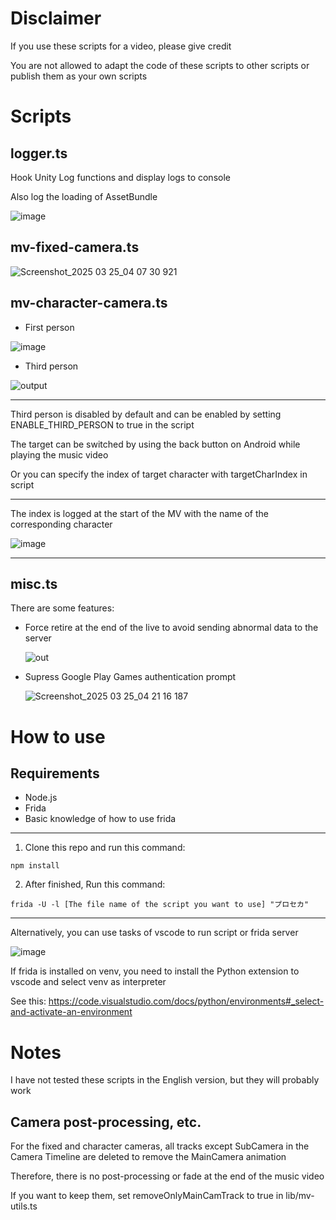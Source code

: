 # Disclaimer
If you use these scripts for a video, please give credit

You are not allowed to adapt the code of these scripts to other scripts or publish them as your own scripts

# Scripts
## logger.ts


Hook Unity Log functions and display logs to console

Also log the loading of AssetBundle

![image](https://github.com/user-attachments/assets/86d89e18-2615-42e5-99f4-35a75a77600d)

## mv-fixed-camera.ts

![Screenshot_2025 03 25_04 07 30 921](https://github.com/user-attachments/assets/e34d21c3-00f4-458e-abc0-852615ea54e4)

## mv-character-camera.ts

- First person

![image](https://github.com/user-attachments/assets/563a1c3b-7bb2-46fe-93f9-c27b35aa7daa)

- Third person

![output](https://github.com/user-attachments/assets/160091c4-6dfb-46f5-973d-0a68eea85099)

---

Third person is disabled by default and can be enabled by setting ENABLE_THIRD_PERSON to true in the script

The target can be switched by using the back button on Android while playing the music video

Or you can specify the index of target character with targetCharIndex in script

---

The index is logged at the start of the MV with the name of the corresponding character

![image](https://github.com/user-attachments/assets/233784ce-43dd-4aff-ac3a-64a4786c3ada)

---

## misc.ts
There are some features:
- Force retire at the end of the live to avoid sending abnormal data to the server

  ![out](https://github.com/user-attachments/assets/712aa0b6-f172-4413-b464-b5ae287e0d6b)
  
- Supress Google Play Games authentication prompt

  ![Screenshot_2025 03 25_04 21 16 187](https://github.com/user-attachments/assets/05a01dbc-8b8e-45b6-9152-d9f3f767a356)

# How to use
## Requirements
- Node.js
- Frida
- Basic knowledge of how to use frida

---

1. Clone this repo and run this command:
```
npm install
```
2. After finished, Run this command:
```
frida -U -l [The file name of the script you want to use] "プロセカ"
```

---

Alternatively, you can use tasks of vscode to run script or frida server

![image](https://github.com/user-attachments/assets/693db1dc-afd5-41b8-9fc7-a453de7ddf6e)

If frida is installed on venv, you need to install the Python extension to vscode and select venv as interpreter

See this: https://code.visualstudio.com/docs/python/environments#_select-and-activate-an-environment

# Notes
I have not tested these scripts in the English version, but they will probably work

## Camera post-processing, etc.
For the fixed and character cameras, all tracks except SubCamera in the Camera Timeline are deleted to remove the MainCamera animation

Therefore, there is no post-processing or fade at the end of the music video

If you want to keep them, set removeOnlyMainCamTrack to true in lib/mv-utils.ts
